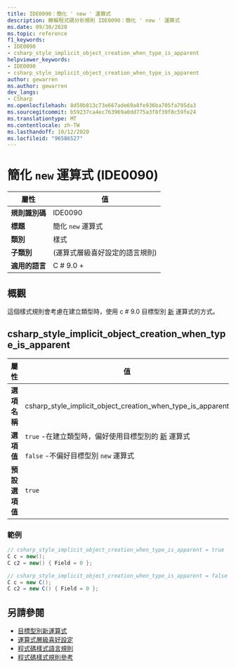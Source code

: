 ```yaml
---
title: IDE0090：簡化 ' new ' 運算式
description: 瞭解程式碼分析規則 IDE0090：簡化 ' new ' 運算式
ms.date: 09/30/2020
ms.topic: reference
f1_keywords:
- IDE0090
- csharp_style_implicit_object_creation_when_type_is_apparent
helpviewer_keywords:
- IDE0090
- csharp_style_implicit_object_creation_when_type_is_apparent
author: gewarren
ms.author: gewarren
dev_langs:
- CSharp
ms.openlocfilehash: 8d59b813c73e667ade69a8fe936ba705fa795da3
ms.sourcegitcommit: b59237ca4ec763969a0dd775a3f8f39f8c59fe24
ms.translationtype: MT
ms.contentlocale: zh-TW
ms.lasthandoff: 10/12/2020
ms.locfileid: "96586527"
---
```

# <a name="simplify-new-expression-ide0090"></a>簡化 `new` 運算式 (IDE0090) 

|屬性|值|
|-|-|
| **規則識別碼** | IDE0090 |
| **標題** | 簡化 `new` 運算式 |
| **類別** | 樣式 |
| **子類別** |  (運算式層級喜好設定的語言規則)  |
| **適用的語言** | C # 9.0 + |

## <a name="overview"></a>概觀

這個樣式規則會考慮在建立類型時，使用 c # 9.0 目標型別 [新](/dotnet/csharp/language-reference/proposals/csharp-9.0/target-typed-new) 運算式的方式。

## <a name="csharp_style_implicit_object_creation_when_type_is_apparent"></a>csharp_style_implicit_object_creation_when_type_is_apparent

|屬性|值|
|-|-|
| **選項名稱** | csharp_style_implicit_object_creation_when_type_is_apparent
| **選項值** | `true` -在建立類型時，偏好使用目標型別的 [新](/dotnet/csharp/language-reference/proposals/csharp-9.0/target-typed-new) 運算式<br /><br /> `false` -不偏好目標型別 `new` 運算式 |
| **預設選項值** | `true` |

### <a name="example"></a>範例

```csharp
// csharp_style_implicit_object_creation_when_type_is_apparent = true
C c = new();
C c2 = new() { Field = 0 };

// csharp_style_implicit_object_creation_when_type_is_apparent = false
C c = new C();
C c2 = new C() { Field = 0 };
```

## <a name="see-also"></a>另請參閱

- [目標型別新運算式](/dotnet/csharp/language-reference/proposals/csharp-9.0/target-typed-new)
- [運算式層級喜好設定](expression-level-preferences.md)
- [程式碼樣式語言規則](language-rules.md)
- [程式碼樣式規則參考](index.md)
